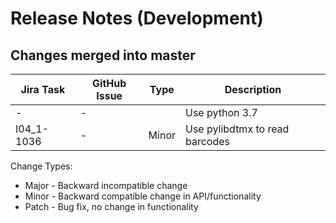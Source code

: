 Release Notes (Development)
===========================

Changes merged into master
--------------------------
| Jira Task | GitHub Issue | Type | Description                        |
|-----------|--------------|------|------------------------------------|
|     -     |     -        |      |Use python 3.7                      |
|I04_1-1036 |     -        |Minor |Use pylibdtmx to read barcodes      | 

Change Types:
* Major - Backward incompatible change
* Minor - Backward compatible change in API/functionality
* Patch - Bug fix, no change in functionality



